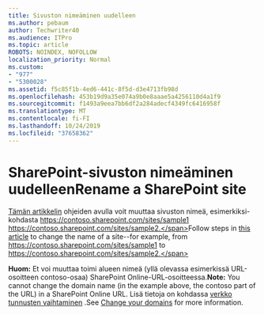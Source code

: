 ```yaml
---
title: Sivuston nimeäminen uudelleen
ms.author: pebaum
author: Techwriter40
ms.audience: ITPro
ms.topic: article
ROBOTS: NOINDEX, NOFOLLOW
localization_priority: Normal
ms.custom:
- "977"
- "5300028"
ms.assetid: f5c85f1b-4ed6-441c-8f5d-d3e4713fb98d
ms.openlocfilehash: 453b19d9a35e074a9b0e8aaae5a4256110d4a1f9
ms.sourcegitcommit: f1493a9eea7bb6df2a284adecf4349fc6416958f
ms.translationtype: MT
ms.contentlocale: fi-FI
ms.lasthandoff: 10/24/2019
ms.locfileid: "37658362"
---
```

# <a name="rename-a-sharepoint-site"></a><span data-ttu-id="067c2-102">SharePoint-sivuston nimeäminen uudelleen</span><span class="sxs-lookup"><span data-stu-id="067c2-102">Rename a SharePoint site</span></span>

<span data-ttu-id="067c2-103">[Tämän artikkelin](https://docs.microsoft.com/sharepoint/change-site-address) ohjeiden avulla voit muuttaa sivuston nimeä, esimerkiksi-kohdasta https://contoso.sharepoint.com/sites/sample1 https://contoso.sharepoint.com/sites/sample2.</span><span class="sxs-lookup"><span data-stu-id="067c2-103">Follow steps in [this article](https://docs.microsoft.com/sharepoint/change-site-address) to change the name of a site--for example, from https://contoso.sharepoint.com/sites/sample1 to https://contoso.sharepoint.com/sites/sample2.</span></span>

<span data-ttu-id="067c2-104">**Huom:** Et voi muuttaa toimi alueen nimeä (yllä olevassa esimerkissä URL-osoitteen contoso-osaa) SharePoint Online-URL-osoitteessa.</span><span class="sxs-lookup"><span data-stu-id="067c2-104">**Note:** You cannot change the domain name (in the example above, the contoso part of the URL) in a SharePoint Online URL.</span></span> <span data-ttu-id="067c2-105">Lisä tietoja on kohdassa [verkko tunnusten vaihtaminen](https://go.microsoft.com/fwlink/?Linkid=2018696) .</span><span class="sxs-lookup"><span data-stu-id="067c2-105">See [Change your domains](https://go.microsoft.com/fwlink/?Linkid=2018696) for more information.</span></span>
  